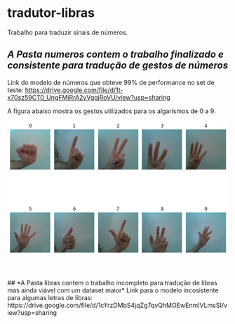 # tradutor-libras

Trabalho para traduzir sinais de números.
## *A Pasta numeros contem o trabalho finalizado e consistente para tradução de gestos de números*
Link do modelo de números que obteve 99% de performance no set de teste: https://drive.google.com/file/d/1t-x70sz59CT0_UngFMiRrA2yVggjRoVU/view?usp=sharing

<p>A figura abaixo mostra os gestos utilizados para os algarismos de 0 a 9.</p>
<img src="https://github.com/Schwarzam/tradutor-libras/raw/main/numeros/imagens_trabalho/gestos.png" />



<br>
<br>
<br>
<br>
## *A Pasta libras contem o trabalho incompleto para tradução de libras mas ainda viável com um dataset maior* 
Link para o modelo incosistente para algumas letras de libras: https://drive.google.com/file/d/1cYrzDMbS4jqZg7qvQhMOEwEnmIVLmsSI/view?usp=sharing

